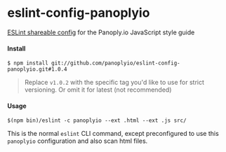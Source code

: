 # eslint-config-panoplyio
[ESLint shareable config](http://eslint.org/docs/developer-guide/shareable-configs) for the Panoply.io JavaScript style guide

#### Install

```
$ npm install git://github.com/panoplyio/eslint-config-panoplyio.git#1.0.4
```

> Replace `v1.0.2` with the specific tag you'd like to use for strict versioning. Or omit it for latest (not recommended)

#### Usage
```
$(npm bin)/eslint -c panoplyio --ext .html --ext .js src/
```

This is the normal `eslint` CLI command, except preconfigured to use this `panoplyio` configuration and also scan html files.



